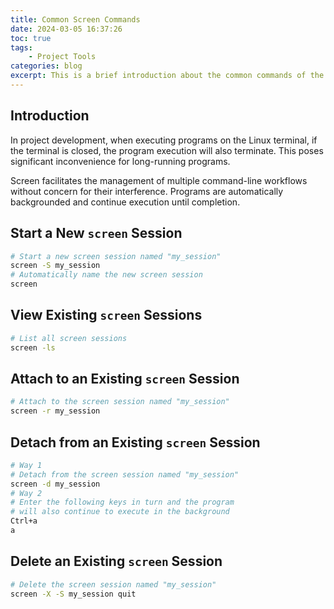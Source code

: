 ```yaml
---
title: Common Screen Commands
date: 2024-03-05 16:37:26
toc: true
tags:
    - Project Tools
categories: blog
excerpt: This is a brief introduction about the common commands of the Screen utility on the Linux terminal.
---
```

## Introduction
In project development, when executing programs on the Linux terminal, if the terminal is closed, the program execution will also terminate. This poses significant inconvenience for long-running programs.

Screen facilitates the management of multiple command-line workflows without concern for their interference. Programs are automatically backgrounded and continue execution until completion.
## Start a New `screen` Session
```bash
# Start a new screen session named "my_session"
screen -S my_session
# Automatically name the new screen session
screen
```
## View Existing `screen` Sessions
```bash
# List all screen sessions
screen -ls
```
## Attach to an Existing `screen` Session
```bash
# Attach to the screen session named "my_session"
screen -r my_session
```
## Detach from an Existing `screen` Session
```bash
# Way 1
# Detach from the screen session named "my_session"
screen -d my_session
# Way 2
# Enter the following keys in turn and the program
# will also continue to execute in the background
Ctrl+a
a
```
## Delete an Existing `screen` Session
```bash
# Delete the screen session named "my_session"
screen -X -S my_session quit
```
